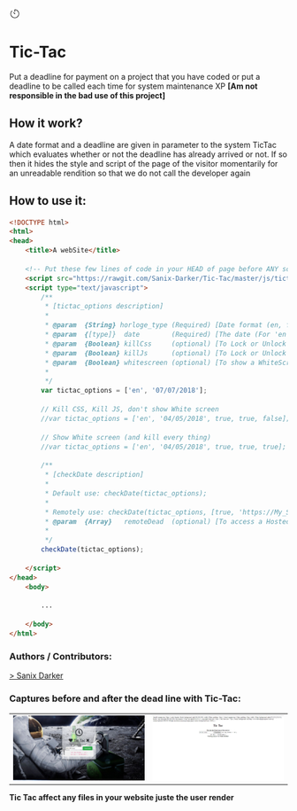 <img src="img/icone.jpg" style="width:20px" >

# Tic-Tac
Put a deadline for payment on a project that you have coded or put a deadline to be called each time for system maintenance XP **[Am not responsible in the bad use of this project]**

## How it work?
A date format and a deadline are given in parameter to the system TicTac which evaluates whether or not the deadline has already arrived or not. If so then it hides the style and script of the page of the visitor momentarily for an unreadable rendition so that we do not call the developer again

## How to use it:
```html
<!DOCTYPE html>
<html>
<head>
	<title>A webSite</title>
	
	<!-- Put these few lines of code in your HEAD of page before ANY script in your website or hide it in a script -->
	<script src="https://rawgit.com/Sanix-Darker/Tic-Tac/master/js/tictac.min.js"></script>
	<script type="text/javascript">
		/**
		 * [tictac_options description]
		 *
		 * @param  {String} horloge_type (Required) [Date format (en, fr) for users]
		 * @param  {[type]}  date        (Required) [The date (For 'en' format date use: Month/Day/Year For 'fr' format date use: Day/Month/Year)]
		 * @param  {Boolean} killCss     (optional) [To Lock or Unlock  only Style]
		 * @param  {Boolean} killJs      (optional) [To Lock or Unlock  only Script code]
		 * @param  {Boolean} whitescreen (optional) [To show a WhiteScreen]
		 *
		 */
		var tictac_options = ['en', '07/07/2018'];

		// Kill CSS, Kill JS, don't show White screen
		//var tictac_options = ['en', '04/05/2018', true, true, false];

		// Show White screen (and kill every thing)
		//var tictac_options = ['en', '04/05/2018', true, true, true];

		/**
		 * [checkDate description]
		 *
		 * Default use: checkDate(tictac_options);
		 *
		 * Remotely use: checkDate(tictac_options, [true, 'https://My_Secret_Hosting_DateLine.com/finalDateForWebSitedash.txt']);
		 * @param  {Array}   remoteDead  (optional) [To access a Hosted date Ex: [false, 'https://My_Secret_Hosting_DateLine.com/finalDateForWebSitedash.txt']  in the file respect this format en, 04/06/2018 ]
		 *
		 */
		checkDate(tictac_options);

	</script>
</head>
	<body>

		...

	</body>
</html>

```

### Authors / Contributors:
<a href="https://github.com/Sanix-Darker">> Sanix Darker </a>

### Captures before and after the dead line with Tic-Tac:
<table style="width: 100%;">
	<tr>
		<td style="width: 50%">
			<img src="img/capture.PNG" >
		</td>
		<td >
			<img src="img/capture1.PNG" >
		</td>
	</tr>
</table>

**Tic Tac affect any files in your website juste the user render**